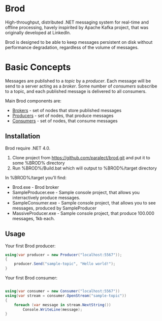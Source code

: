 Brod
====

High-throughput, distributed .NET messaging system for real-time and offline processing, havely 
inspirited by Apache Kafka project, that was originally developed at LinkedIn.

Brod is designed to be able to keep messages persistent on disk without performance degradation, regardless of the 
volume of messages.

Basic Concepts
========

Messages are published to a _topic_ by a _producer_. Each message will be send to a 
server acting as a _broker_. Some number of _consumers_ subscribe to a topic, and each published message is 
delivered to all consumers.

Main Brod components are:
  * [Brokers](/paralect/brod/wiki/Brokers) - set of nodes that store published messages
  * [Producers](/paralect/brod/wiki/Producers) - set of nodes, that produce messages
  * [Consumers](/paralect/brod/wiki/Consumers) - set of nodes, that consume messages

Installation
------------

Brod require .NET 4.0. 

1) Clone project from https://github.com/paralect/brod.git and put it to some %BROD% directory
2) Run %BROD%/Build.bat which will output to %BROD%/target directory

In %BROD%/target you'll find:

  * Brod.exe - Brod broker
  * SampleProducer.exe - Sample console project, that allows you interractively produce messages.
  * SampleConsumer.exe - Sample console project, that allows you to see messages, produced by SampleProducer
  * MassiveProducer.exe - Sample console project, that produce 100.000 messages, 1kb each.

Usage
-----

Your first Brod producer:

```csharp
using(var producer = new Producer("localhost:5567"));
{
    producer.Send("sample-topic", "Hello world!");
}
```

Your first Brod consumer:

```csharp

using(var consumer = new Consumer("localhost:5567"))
using(var stream = consumer.OpenStream("sample-topic"))
{
    foreach (var message in stream.NextString())
        Console.WriteLine(message);
}
```
